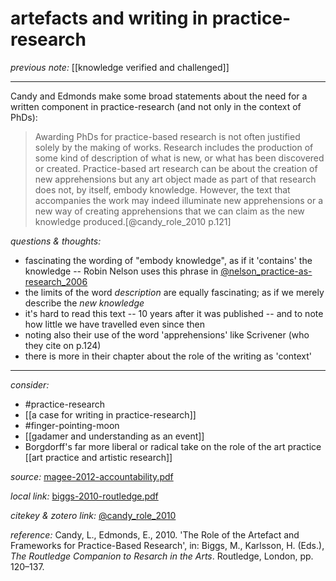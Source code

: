 # artefacts and writing in practice-research

_previous note:_ [[knowledge verified and challenged]]

---

Candy and Edmonds make some broad statements about the need for a written component in practice-research (and not only in the context of PhDs):

>Awarding PhDs for practice-based research is not often justified solely by the making of works. Research includes the production of some kind of description of what is new, or what has been discovered or created. Practice-based art research can be about the creation of new apprehensions but any art object made as part of that research does not, by itself, embody knowledge. However, the text that accompanies the work may indeed illuminate new apprehensions or a new way of creating apprehensions that we can claim as the new knowledge produced.[@candy_role_2010 p.121]


_questions & thoughts:_

- fascinating the wording of "embody knowledge", as if it 'contains' the knowledge -- Robin Nelson uses this phrase in [@nelson_practice-as-research_2006](hook://file/pGff6hkAL?p=RHJvcGJveC9iaWJsaW9ncmFwaHkgcGRmcw==&n=nelson-2006-knowledge.pdf)
- the limits of the word _description_ are equally fascinating; as if we merely describe the _new knowledge_
- it's hard to read this text -- 10 years after it was published -- and to note how little we have travelled even since then
- noting also their use of the word 'apprehensions' like Scrivener (who they cite on p.124)
- there is more in their chapter about the role of the writing as 'context'

--- 

_consider:_

- #practice-research 
- [[a case for writing in practice-research]]
- #finger-pointing-moon 
- [[gadamer and understanding as an event]]
- Borgdorff's far more liberal or radical take on the role of the art practice [[art practice and artistic research]]


_source:_ [magee-2012-accountability.pdf](hook://file/mz8Ki68gv?p=RHJvcGJveC9iaWJsaW9ncmFwaHkgcGRmcw==&n=magee-2012-accountability.pdf)

_local link:_ [biggs-2010-routledge.pdf](hook://file/n0qxYpB1L?p=QWN0aW9uLzIwMjAwNzE0IC0gZG9jcyB0byBwcm9jZXNz&n=biggs-2010-routledge.pdf)

_citekey & zotero link:_ [@candy_role_2010](zotero://select/items/1_UK2YXWYG)

_reference:_ Candy, L., Edmonds, E., 2010. 'The Role of the Artefact and Frameworks for Practice-Based Research', in: Biggs, M., Karlsson, H. (Eds.), _The Routledge Companion to Resarch in the Arts_. Routledge, London, pp. 120–137.

